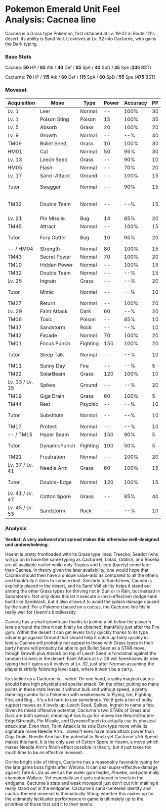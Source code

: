 # Pokemon Emerald Unit Feel Analysis: Cacnea line

Cacnea is a Grass type Pokemon, first obtained at Lv. 19-22 in Route 111's desert. Its ability is Sand Veil. It evolves at Lv. 32 into Cacturne, who gains the Dark typing.
### Base Stats

Cacnea: **50** HP / **85** Atk / **40** Def / **85** SpA / **40** SpD / **35** Spe (**335** BST)

Cacturne: **70** HP / **115** Atk / **60** Def / **115** SpA / **60** SpD / **55** Spe (**475** BST)

### Moveset

| Acquisition     | Move         | Type     | Power | Accuracy | PP | Notes              |
|-----------------|--------------|----------|-------|----------|----|--------------------|
| Lv. 1           | Leer         | Normal   | --    | 100%     | 30 |                    |
| Lv. 1           | Poison Sting | Poison   | 15    | 100%     | 35 |                    |
| Lv. 5           | Absorb       | Grass    | 20    | 100%     | 20 |                    |
| Lv. 9           | Growth       | Normal   | --    | --%      | 40 |                    |
| TM09            | Bullet Seed  | Grass    | 10    | 100%     | 30 |                    |
| HM01            | Cut          | Normal   | 50    | 95%      | 30 |                    |
| Lv. 13          | Leech Seed   | Grass    | --    | 90%      | 10 |                    |
| HM05            | Flash        | Normal   | --    | 70%      | 20 |                    |
| Lv. 17          | Sand-Attack  | Ground   | --    | 100%     | 15 |                    |
| Tutor           | Swagger      | Normal   | --    | 90%      | 15 | Emerald only       |
| TM32            | Double Team  | Normal   | --    | --%      | 15 | Buy at Game Corner |
| Lv. 21          | Pin Missile  | Bug      | 14    | 85%      | 20 |                    |
| TM45            | Attract      | Normal   | --    | 100%     | 15 |                    |
| Tutor           | Fury Cutter  | Bug      | 10    | 95%      | 20 | Emerald only       |
| -- / HM04       | Strength     | Normal   | 80    | 100%     | 15 |                    |
| TM43            | Secret Power | Normal   | 70    | 100%     | 20 |                    |
| TM10            | Hidden Power | Normal   | --    | 100%     | 15 |                    |
| TM32            | Double Team  | Normal   | --    | --%      | 15 |                    |
| Lv. 25          | Ingrain      | Grass    | --    | --%      | 20 |                    |
| Tutor           | Mimic        | Normal   | --    | --%      | 10 | Emerald only       |
| TM27            | Return       | Normal   | --    | 100%     | 20 |                    |
| Lv. 29          | Faint Attack | Dark     | 60    | --%      | 20 |                    |
| TM06            | Toxic        | Poison   | --    | 85%      | 10 |                    |
| TM37            | Sandstorm    | Rock     | --    | --%      | 10 |                    |
| TM42            | Facade       | Normal   | 70    | 100%     | 20 |                    |
| TM01            | Focus Punch  | Fighting | 150   | 100%     | 20 |                    |
| Tutor           | Sleep Talk   | Normal   | --    | --%      | 10 | Emerald only       |
| TM11            | Sunny Day    | Fire     | --    | --%      | 5  |                    |
| TM22            | SolarBeam    | Grass    | 120   | 100%     | 10 |                    |
| Lv. 33 / Lv. 35 | Spikes       | Ground   | --    | --%      | 20 |                    |
| TM19            | Giga Drain   | Grass    | 60    | 100%     | 5  |                    |
| TM44            | Rest         | Psychic  | --    | --%      | 10 |                    |
| Tutor           | Substitute   | Normal   | --    | --%      | 10 | Emerald only       |
| TM17            | Protect      | Normal   | --    | --%      | 10 |                    |
| -- / TM15       | Hyper Beam   | Normal   | 150   | 90%      | 5  |                    |
| Tutor           | DynamicPunch | Fighting | 100   | 50%      | 5  | Emerald only       |
| TM21            | Frustration  | Normal   | --    | 100%     | 20 |                    |
| Lv. 37 / Lv. 41 | Needle Arm   | Grass    | 60    | 100%     | 15 |                    |
| Tutor           | Double-Edge  | Normal   | 120   | 100%     | 15 | Emerald only       |
| Lv. 41 / Lv. 47 | Cotton Spore | Grass    | --    | 85%      | 40 |                    |
| Lv. 45 / Lv. 53 | Sandstorm    | Rock     | --    | --%      | 10 |                    |

### Analysis

**Verdict: A very awkward stat spread makes this otherwise well-designed unit underwhelming.**

Hoenn is pretty frontloaded with its Grass type lines: Treecko, Seedot (who will go on to have the same typing as Cacturne), Lotad, Oddish, and Roselia are all available earlier while only Tropius and Lileep (barely) come later than Cacnea. In theory given the later availability, one would hope that Cacnea should then have a unique value-add as compared to all the others, and thankfully it does to some extent. Similarly to Sandshrew, Cacnea is explicitly placed in the desert, and its Sand Veil ability helps it stand out among the other Grass types for thriving not in Sun or in Rain, but instead in Sandstorms. Not only does this let it execute a (less-effective) dodge-tank build like Sandslash, but it also allows it to avoid the splash damage caused by the sand. For a Pokemon based on a cactus, the Cacturne line fits in really well for Hoenn's biodiversity.

Cacnea has a small growth arc thanks to joining a bit below the player's levels around the time it can finally be obtained, thankfully just after the Fire gym. Within the desert it can get levels fairly quickly thanks to its type advantage against Ground that should help it catch up fairly quickly in levels. Cacnea will probably not appeal to those with Grass types in their party hence will probably be able to get Bullet Seed as a STAB move, though Growth plus Absorb on top of Leech Seed is functional against the random trainers in the desert. Faint Attack at Lv. 29 will foreshadow its new typing that it gains as it evolves at Lv. 32, just after Norman assuming the player is strictly following level caps, where it won't be a carry.

Its statline as a Cacturne is... weird. On one hand, a spiky magical cactus should have high physical and special attack. On the other, putting so many points in these stats leaves it without bulk and without speed, a pretty damning combo for a Pokemon with weaknesses to Flying, Ice, Fighting, Fire, and Bug... it's a bit hard to use sometimes. Yet it gets a ton of bulky support moves as it levels up: Leech Seed, Spikes, Ingrain to name a few. Given its mixed offensive potential, Cacturne's two STABs of Grass and Dark are both special, meaning it has to go for moves like Return/Double-Edge/Strength, Pin Missile, and DynamicPunch to actually use its physical attack stat. Even then, Faint Attack is its sole Dark type move while its signature move Needle Arm... doesn't even have more attack power than Giga Drain. Needle Arm has the potential to flinch yet Cacturne's 55 Speed makes this hard. It is the only user of Cotton Spore in Hoenn, a move which makes Needle Arm's flinch effect possible in theory, but it just takes too much time to be an effective moveset.

On the bright side of things, Cacturne has a reasonably favorable typing for the late game boss fights after Winona. It can deal super-effective damage against Tate & Liza as well as the water gym leader, Phoebe, and potentially champion Wallace. Yet especially as it gets outpaced in levels in the endgame, Cacturne's stats and weak movepool just don't cut it in making it really stand out in the endgame. Cacturne's sand-centered identity and cactus-themed moveset is thematically fitting; whether this makes up for the ultimately lackluster performance in game is ultimately up to the priorities of those that add it to their teams.